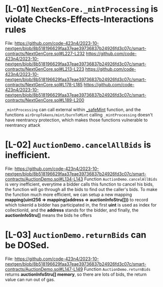 # [L-01] `NextGenCore._mintProcessing` is violate Checks-Effects-Interactions rules
File:
    https://github.com/code-423n4/2023-10-nextgen/blob/8b518196629faa37eae39736837b24926fd3c07c/smart-contracts/NextGenCore.sol#L227-L232
    https://github.com/code-423n4/2023-10-nextgen/blob/8b518196629faa37eae39736837b24926fd3c07c/smart-contracts/NextGenCore.sol#L213-L223
    https://github.com/code-423n4/2023-10-nextgen/blob/8b518196629faa37eae39736837b24926fd3c07c/smart-contracts/NextGenCore.sol#L178-L185
    https://github.com/code-423n4/2023-10-nextgen/blob/8b518196629faa37eae39736837b24926fd3c07c/smart-contracts/NextGenCore.sol#L189-L200

`_mintProcessing` can call external within [_safeMint](https://github.com/code-423n4/2023-10-nextgen/blob/8b518196629faa37eae39736837b24926fd3c07c/smart-contracts/NextGenCore.sol#L231) function, and the functions `airDropTokens/mint/burnToMint` calling `_mintProcessing` doesn't have reentrancy protection, which makes those functions vulnerable to reentrancy attack 

# [L-02] `AuctionDemo.cancelAllBids` is inefficient.
File: https://github.com/code-423n4/2023-10-nextgen/blob/8b518196629faa37eae39736837b24926fd3c07c/smart-contracts/AuctionDemo.sol#L134-L143
Function `AuctionDemo.cancelAllBids` is very inefficient, everytime a bidder calls this function to cancel his bids, the function will go through all the bids to find out the caller's bids.
To make the function much more efficient, we can setup a new mapping **mapping(uint256 => mapping(address => auctionInfoStru[]))** to record which tokenId a bidder has participated in, the first **uint** is used as index for collectionId, and the **address** stands for the bidder, and finally, the **auctionInfoStru[]** means the bids he offers

# [L-03] `AuctionDemo.returnBids` can be DOSed.
File:
    https://github.com/code-423n4/2023-10-nextgen/blob/8b518196629faa37eae39736837b24926fd3c07c/smart-contracts/AuctionDemo.sol#L147-L149
Function `AuctionDemo.returnBids` returns **auctionInfoStru[] memory**, so there are lots of bids, the return value can run out of gas.